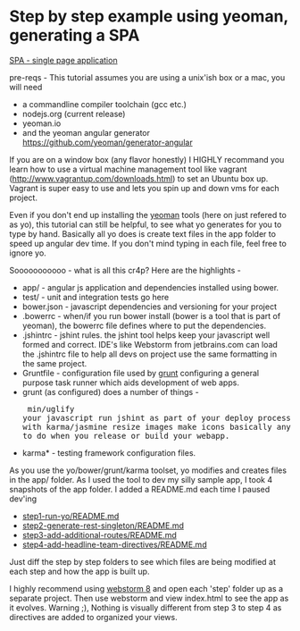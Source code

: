 Step by step example using yeoman, generating a SPA
===================================================

[SPA - single page application](http://en.wikipedia.org/wiki/Single-page_application)

pre-reqs - This tutorial assumes you are using a unix'ish box or a mac, you will need
* a commandline compiler toolchain (gcc etc.)
* nodejs.org (current release)
* yeoman.io
* and the yeoman angular generator https://github.com/yeoman/generator-angular

If you are on a window box (any flavor honestly) I HIGHLY recommand you learn how to use a virtual machine management tool like vagrant (http://www.vagrantup.com/downloads.html) to set an Ubuntu box up.  Vagrant is super easy to use and lets you spin up and down vms for each project.

Even if you don't end up installing the [yeoman](http://yeoman.io) tools (here on just refered to as yo), this tutorial can still be helpful, to see what yo generates for you to type by hand. Basically all yo does is create text files in the app folder to speed up angular dev time.  If you don't mind typing in each file, feel free to ignore yo.

Sooooooooooo - what is all this cr4p? Here are the highlights -

* app/ - angular js application and dependencies installed using bower.
* test/ - unit and integration tests go here
* bower.json - javascript dependencies and versioning for your project
* .bowerrc - when/if you run bower install (bower is a tool that is part of yeoman), the bowerrc file defines where to put the dependencies.
* .jshintrc - jshint rules. the jshint tool helps keep your javascript well formed and correct. IDE's like Webstorm from jetbrains.com can load the .jshintrc file to help all devs on project use the same formatting in the same project.
* Gruntfile - configuration file used by [grunt](gruntjs.com) configuring a general purpose task runner which aids development of web apps.
* grunt (as configured) does a number of things - <pre>
    min/uglify your javascript
    run jshint as part of your deploy process
    run unit tests with karma/jasmine
    resize images
    make icons
    basically anything you want to do when you release or build your webapp.</pre>
* karma* - testing framework configuration files.

As you use the yo/bower/grunt/karma toolset, yo modifies and creates files in the app/ folder. As I used the tool to dev my silly sample app, I took 4 snapshots of the app folder. I added a README.md each time I paused dev'ing

* [step1-run-yo/README.md](https://github.com/patarleth/angular-step-by-step/tree/master/step1-run-yo)
* [step2-generate-rest-singleton/README.md](https://github.com/patarleth/angular-step-by-step/tree/master/step2-generate-rest-singleton)
* [step3-add-additional-routes/README.md](https://github.com/patarleth/angular-step-by-step/tree/master/step3-add-additional-routes)
* [step4-add-headline-team-directives/README.md](https://github.com/patarleth/angular-step-by-step/tree/master/step4-add-headline-team-directives)

Just diff the step by step folders to see which files are being modified at each step and how the app is built up.

I highly recommend using [webstorm 8](http://www.jetbrains.com/webstorm/) and open each 'step' folder up as a separate project.  Then use webstorm and view index.html to see the app as it evolves. Warning ;), Nothing is visually different from step 3 to step 4 as directives are added to organized your views.
